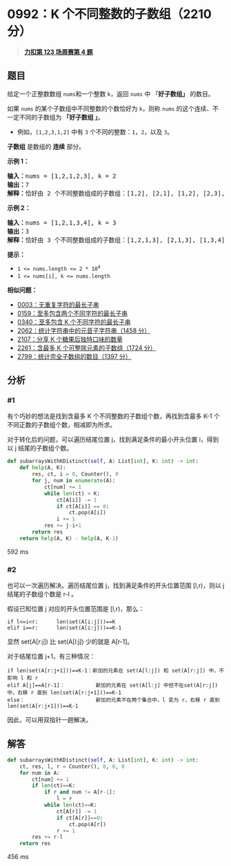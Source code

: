 # 0992：K 个不同整数的子数组（2210 分）


> <u>**[力扣第 123 场周赛第 4 题](https://leetcode.cn/problems/subarrays-with-k-different-integers/)**</u>

## 题目

<p>给定一个正整数数组 <code>nums</code>和一个整数 <code>k</code>，返回 <code>nums</code> 中 「<strong>好子数组」</strong><em> </em>的数目。</p>

<p>如果 <code>nums</code> 的某个子数组中不同整数的个数恰好为 <code>k</code>，则称 <code>nums</code> 的这个连续、不一定不同的子数组为 <strong>「</strong><strong>好子数组 」</strong>。</p>

<ul>
<li>例如，<code>[1,2,3,1,2]</code> 中有 <code>3</code> 个不同的整数：<code>1</code>，<code>2</code>，以及 <code>3</code>。</li>
</ul>

<p><strong>子数组</strong> 是数组的 <strong>连续</strong> 部分。</p>



<p><strong>示例 1：</strong></p>

<pre>
<strong>输入：</strong>nums = [1,2,1,2,3], k = 2
<strong>输出：</strong>7
<strong>解释：</strong>恰好由 2 个不同整数组成的子数组：[1,2], [2,1], [1,2], [2,3], [1,2,1], [2,1,2], [1,2,1,2].
</pre>

<p><strong>示例 2：</strong></p>

<pre>
<strong>输入：</strong>nums = [1,2,1,3,4], k = 3
<strong>输出：</strong>3
<strong>解释：</strong>恰好由 3 个不同整数组成的子数组：[1,2,1,3], [2,1,3], [1,3,4].
</pre>



<p><strong>提示：</strong></p>

<ul>
<li><code>1 &lt;= nums.length &lt;= 2 * 10<sup>4</sup></code></li>
<li><code>1 &lt;= nums[i], k &lt;= nums.length</code></li>
</ul>


**相似问题：**
- [0003：无重复字符的最长子串](/leetcode/0003)
- [0159：至多包含两个不同字符的最长子串](/leetcode/0159)
- [0340：至多包含 K 个不同字符的最长子串](/leetcode/0340)
- [2062：统计字符串中的元音子字符串（1458 分）](/leetcode/2062)
- [2107：分享 K 个糖果后独特口味的数量](/leetcode/2107)
- [2261：含最多 K 个可整除元素的子数组（1724 分）](/leetcode/2261)
- [2799：统计完全子数组的数目（1397 分）](/leetcode/2799)


## 分析

### #1

有个巧妙的想法是找到含最多 K 个不同整数的子数组个数，再找到含最多 K-1 个不同正数的子数组个数，相减即为所求。

对于转化后的问题，可以遍历结尾位置 j，找到满足条件的最小开头位置 i，得到以 j 结尾的子数组个数。

```python
def subarraysWithKDistinct(self, A: List[int], K: int) -> int:
	def help(A, K):
		res, ct, i = 0, Counter(), 0
		for j, num in enumerate(A):
			ct[num] += 1
			while len(ct) > K:
				ct[A[i]] -= 1
				if ct[A[i]] == 0:
					ct.pop(A[i])
				i += 1
			res += j-i+1
		return res
	return help(A, K) - help(A, K-1)
```

592 ms


### #2

也可以一次遍历解决。遍历结尾位置 j，找到满足条件的开头位置范围 [l,r)，则以 j 结尾的子数组个数是 r-l 。

假设已知位置 j 对应的开头位置范围是 [l,r)，那么：

	if l<=i<r:		len(set(A[i:j]))==K
	elif i==r:		len(set(A[i:j]))==K-1

显然 set(A[r:j]) 比 set(A[l:j]) 少的就是 A[r-1]。

对于结尾位置 j+1，有三种情况：

	if len(set(A[r:j+1]))==K-1：新加的元素在 set(A[l:j]) 和 set(A[r:j]) 中，不影响 l 和 r
	elif A[j]==A[r-1]：			新加的元素在 set(A[l:j] 中但不在set(A[r:j]) 中，右移 r 直到 len(set(A[r:j+1]))==K-1
	else：						新加的元素不在两个集合中，l 变为 r，右移 r 直到 len(set(A[r:j+1]))==K-1

因此，可以用双指针一趟解决。

## 解答

```python
def subarraysWithKDistinct(self, A: List[int], K: int) -> int:
	ct, res, l, r = Counter(), 0, 0, 0
	for num in A:
		ct[num] += 1
		if len(ct)==K:
			if r and num != A[r-1]:
				l = r
			while len(ct)==K:
				ct[A[r]] -= 1
				if ct[A[r]]==0:
					ct.pop(A[r])
				r += 1
		res += r-l
	return res
```

456 ms
